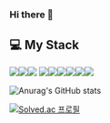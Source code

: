 ### Hi there 👋

## 💻 My Stack
<img src="https://img.shields.io/badge/C++-00599C?style=for-the-badge&logo=C%2B%2b&logoColor=white"/><img src="https://img.shields.io/badge/JAVA-007396?style=for-the-badge&logo=java&logoColor=white"/><img src="https://img.shields.io/badge/github-181717?style=for-the-badge&logo=github&logoColor=white"/>
<img src="https://img.shields.io/badge/mysql-4479A1?style=for-the-badge&logo=mysql&logoColor=white"/><img src="https://img.shields.io/badge/html-E34F26?style=for-the-badge&logo=html5&logoColor=white"/><img src="https://img.shields.io/badge/css-1572B6?style=for-the-badge&logo=css3&logoColor=white"/><img src="https://img.shields.io/badge/javascript-F7DF1E?style=for-the-badge&logo=javascript&logoColor=black"><img src="https://img.shields.io/badge/bootstrap-7952B3?style=for-the-badge&logo=bootstrap&logoColor=white"/><img src="https://img.shields.io/badge/apache tomcat-F8DC75?style=for-the-badge&logo=apachetomcat&logoColor=white"/>

![Anurag's GitHub stats](https://github-readme-stats.vercel.app/api?username=sung22&show_icons=true&theme=radical)

[![Solved.ac
프로필](http://mazassumnida.wtf/api/v2/generate_badge?boj=qwwx99)](https://solved.ac/qwwx99)
<!--
**sung22/sung22** is a ✨ _special_ ✨ repository because its `README.md` (this file) appears on your GitHub profile.

Here are some ideas to get you started:

- 🔭 I’m currently working on ...
- 🌱 I’m currently learning ...
- 👯 I’m looking to collaborate on ...
- 🤔 I’m looking for help with ...
- 💬 Ask me about ...
- 📫 How to reach me: ...
- 😄 Pronouns: ...
- ⚡ Fun fact: ...
-->
